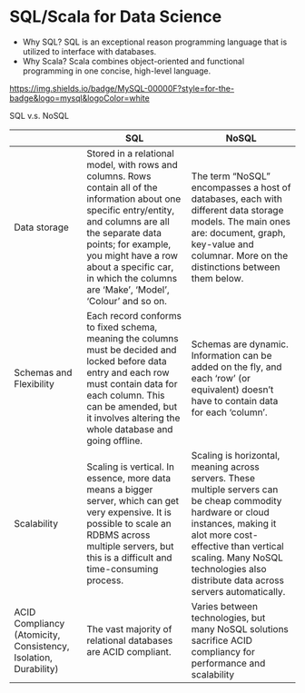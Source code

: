 # SQL/Scala for Data Science

- Why SQL? SQL is an exceptional reason programming language that is utilized to interface with databases.
- Why Scala? Scala combines object-oriented and functional programming in one concise, high-level language. 

https://img.shields.io/badge/MySQL-00000F?style=for-the-badge&logo=mysql&logoColor=white


SQL v.s. NoSQL

| | SQL | NoSQL|
| -------- | -------- | -------- |
| Data storage   |Stored in a relational model, with rows and columns. Rows contain all of the information about one specific entry/entity, and columns are all the separate data points; for example, you might have a row about a specific car, in which the columns are ‘Make’, ‘Model’, ‘Colour’ and so on.    | The term “NoSQL” encompasses a host of databases, each with different data storage models. The main ones are: document, graph, key-value and columnar. More on the distinctions between them below.   |
|Schemas and Flexibility|Each record conforms to fixed schema, meaning the columns must be decided and locked before data entry and each row must contain data for each column. This can be amended, but it involves altering the whole database and going offline.|Schemas are dynamic. Information can be added on the fly, and each ‘row’ (or equivalent) doesn’t have to contain data for each ‘column’.|
|Scalability|Scaling is vertical. In essence, more data means a bigger server, which can get very expensive. It is possible to scale an RDBMS across multiple servers, but this is a difficult and time-consuming process.|Scaling is horizontal, meaning across servers. These multiple servers can be cheap commodity hardware or cloud instances, making it alot more cost-effective than vertical scaling. Many NoSQL technologies also distribute data across servers automatically.|
|ACID Compliancy (Atomicity, Consistency, Isolation, Durability)|The vast majority of relational databases are ACID compliant.|Varies between technologies, but many NoSQL solutions sacrifice ACID compliancy for performance and scalability|
